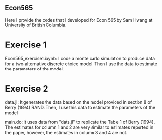 ## Econ565
Here I provide the codes that I developed for Econ 565 by Sam Hwang at University of British Columbia.

# Exercise 1
Econ565_exercise1.ipynb: I code a monte carlo simulation to produce data for a two-alternative discrete choice model. Then I use the data to estimate the parameters of the model.

# Exercise 2
data.jl: It generates the data based on the model provided in section 8 of Berry (1994) RAND. Then, I use this data to estimate the parameters of the model

main.do: It uses data from "data.jl" to replicate the Table 1 of Berry (1994). The estimates for column 1 and 2 are very similar to estimates reported in the paper, however, the estimates in column 3 and 4 are not.
